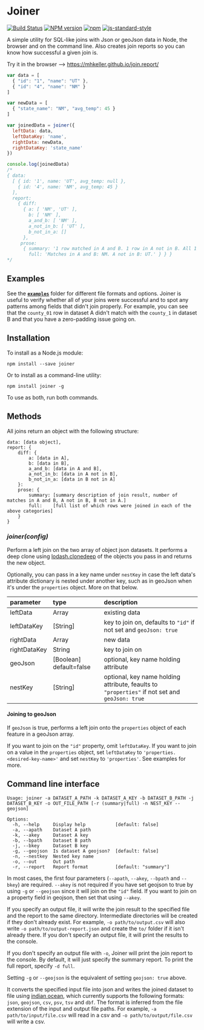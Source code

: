 Joiner
======

[![Build Status](https://secure.travis-ci.org/mhkeller/joiner.png?branch=master&style=flat-square)](http://travis-ci.org/mhkeller/joiner) [![NPM version](https://badge.fury.io/js/joiner.png?style=flat)](http://badge.fury.io/js/joiner) [![npm](https://img.shields.io/npm/dm/joiner.svg)](https://www.npmjs.com/package/joiner)
[![js-standard-style](https://img.shields.io/badge/code%20style-standard-brightgreen.svg?style=flat)](https://github.com/feross/standard)

A simple utility for SQL-like joins with Json or geoJson data in Node, the browser and on the command line. Also creates join reports so you can know how successful a given join is.

Try it in the browser --> https://mhkeller.github.io/join.report/

```js
var data = [
  { "id": "1", "name": "UT" },
  { "id": "4", "name": "NM" }
]

var newData = [
  { "state_name": "NM", "avg_temp": 45 }
]

var joinedData = joiner({
  leftData: data,
  leftDataKey: 'name',
  rightData: newData,
  rightDataKey: 'state_name'
})

console.log(joinedData)
/*
{ data:
  [ { id: '1', name: 'UT', avg_temp: null },
    { id: '4', name: 'NM', avg_temp: 45 }
  ],
  report:
    { diff:
      { a: [ 'NM', 'UT' ],
        b: [ 'NM' ],
        a_and_b: [ 'NM' ],
        a_not_in_b: [ 'UT' ],
        b_not_in_a: []
      },
     prose:
      { summary: '1 row matched in A and B. 1 row in A not in B. All 1 row in B in A.',
        full: 'Matches in A and B: NM. A not in B: UT.' } } }
*/

```
## Examples

See the **[`examples`](https://github.com/mhkeller/joiner/tree/master/examples)** folder for different file formats and options. Joiner is useful to verify whether all of your joins were successful and to spot any patterns among fields that didn't join properly. For example, you can see that the `county_01` row in dataset A didn't match with the `county_1` in dataset B and that you have a zero-padding issue going on.

## Installation

To install as a Node.js module:

````
npm install --save joiner
````

Or to install as a command-line utility:

````
npm install joiner -g
````

To use as both, run both commands.

## Methods

All joins return an object with the following structure:

````
data: [data object],
report: {
	diff: {
		a: [data in A],
		b: [data in B],
		a_and_b: [data in A and B],
		a_not_in_b: [data in A not in B],
		b_not_in_a: [data in B not in A]
	}:
	prose: {
		summary: [summary description of join result, number of matches in A and B, A not in B, B not in A.]
		full:    [full list of which rows were joined in each of the above categories]
	}
}
````

### _joiner(config)_

Perform a left join on the two array of object json datasets. It performs a deep clone using [lodash.clonedeep](https://www.npmjs.com/package/lodash.clonedeep) of the objects you pass in and returns the new object.

Optionally, you can pass in a key name under `nestKey` in case the left data's attribute dictionary is nested under another key, such as in geoJson when it's under the `properties` object. More on that below.

| parameter    | type     | description    |
| :------------|:-------- |:---------------|
| leftData     | Array    | existing data  |
| leftDataKey  | [String] | key to join on, defaults to `"id"` if not set and `geoJson: true` |
| rightData    | Array    | new data       |
| rightDataKey | String   | key to join on |
| geoJson      | [Boolean] default=false | optional, key name holding attribute |
| nestKey      | [String] | optional, key name holding attribute, feaults to `"properties"` if not set and `geoJson: true` |

#### Joining to geoJson

If `geoJson` is true, performs a left join onto the `properties` object of each feature in a geoJson array.

If you want to join on the `"id"` property, omit `leftDataKey`. If you want to join on a value in the `properties` object, set `leftDataKey` to `'properties.<desired-key-name>'` and set `nestKey` to `'properties'`. See examples for more.

## Command line interface

````
Usage: joiner -a DATASET_A_PATH -k DATASET_A_KEY -b DATASET_B_PATH -j DATASET_B_KEY -o OUT_FILE_PATH [-r (summary|full) -n NEST_KEY --geojson]

Options:
  -h, --help     Display help           [default: false]
  -a, --apath    Dataset A path
  -k, --akey     Dataset A key
  -b, --bpath    Dataset B path
  -j, --bkey     Dataset B key
  -g, --geojson  Is dataset A geojson?  [default: false]
  -n, --nestkey  Nested key name
  -o, --out      Out path
  -r, --report   Report format          [default: "summary"]

````

In most cases, the first four parameters (`--apath`, `--akey`, `--bpath` and `--bkey`) are required. `--akey` is not required if you have set geojson to true by using `-g` or `--geojson` since it will join on the `"id"` field. If you want to join on a property field in geojson, then set that using `--akey`.

If you specify an output file, it will write the join result to the specified file and the report to the same directory. Intermediate directories will be created if they don't already exist. For example, `-o path/to/output.csv` will also write `-o path/to/output-report.json` and create the `to/` folder if it isn't already there. If you don't specify an output file, it will print the results to the console.

If you don't specify an output file with `-o`, Joiner will print the join report to the console. By default, it will just specify the summary report. To print the full report, specify `-d full`.

Setting `-g` or `--geojson` is the equivalent of setting `geojson: true` above.

It converts the specified input file into json and writes the joined dataset to file using [indian ocean](https://github.com/mhkeller/indian-ocean), which currently supports the following formats: `json`, `geojson`, `csv`, `psv`, `tsv` and `dbf`. The format is inferred from the file extension of the input and output file paths. For example, `-a path/to/input/file.csv` will read in a csv and `-o path/to/output/file.csv` will write a csv.

